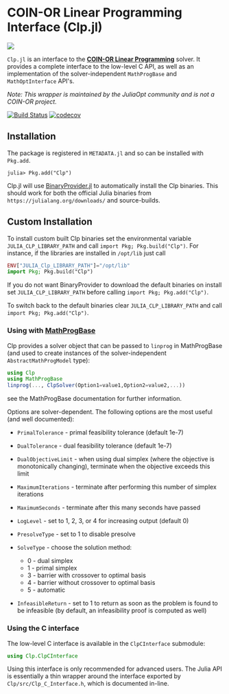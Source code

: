 # COIN-OR Linear Programming Interface (Clp.jl)

![](https://www.coin-or.org/wordpress/wp-content/uploads/2014/08/COINOR.png)

`Clp.jl` is an interface to the **[COIN-OR Linear
Programming](https://projects.coin-or.org/Clp)** solver. It provides a complete
interface to the low-level C API, as well as an implementation of the
solver-independent `MathProgBase` and `MathOptInterface` API's.   

*Note: This wrapper is maintained by the JuliaOpt community and is not a COIN-OR
project.*

[![Build Status](https://travis-ci.org/JuliaOpt/Clp.jl.svg?branch=master)](https://travis-ci.org/JuliaOpt/Clp.jl)
[![codecov](https://codecov.io/gh/JuliaOpt/Clp.jl/branch/master/graph/badge.svg)](https://codecov.io/gh/JuliaOpt/Clp.jl)

[Clp]: https://projects.coin-or.org/Clp
[Cbc]: https://github.com/JuliaOpt/Cbc.jl

## Installation

The package is registered in `METADATA.jl` and so can be installed with `Pkg.add`.

```
julia> Pkg.add("Clp")
```

Clp.jl will use [BinaryProvider.jl](https://github.com/JuliaPackaging/BinaryProvider.jl) to automatically install the Clp binaries. This should work for both the official Julia binaries from `https://julialang.org/downloads/` and source-builds. 

## Custom Installation

To install custom built Clp binaries set the environmental variable `JULIA_CLP_LIBRARY_PATH` and call `import Pkg; Pkg.build("Clp")`. For instance, if the libraries are installed in `/opt/lib` just call
```julia
ENV["JULIA_Clp_LIBRARY_PATH"]="/opt/lib"
import Pkg; Pkg.build("Clp")
```
If you do not want BinaryProvider to download the default binaries on install set  `JULIA_CLP_LIBRARY_PATH`  before calling `import Pkg; Pkg.add("Clp")`.

To switch back to the default binaries clear `JULIA_CLP_LIBRARY_PATH` and call `import Pkg; Pkg.add("Clp")`.

### Using with **[MathProgBase]**


Clp provides a solver object that can be passed to ``linprog`` in MathProgBase (and used to create instances of the solver-independent ``AbstractMathProgModel`` type):

```julia
using Clp
using MathProgBase
linprog(..., ClpSolver(Option1=value1,Option2=value2,...))
```

see the MathProgBase documentation for further information.

[MathProgBase]: https://github.com/JuliaOpt/MathProgBase.jl

Options are solver-dependent. The following options are the most useful (and well documented):

* ``PrimalTolerance`` - primal feasibility tolerance (default 1e-7)
* ``DualTolerance`` - dual feasibility tolerance (default 1e-7)
* ``DualObjectiveLimit`` - when using dual simplex (where the objective is monotonically changing), terminate when the objective exceeds this limit
* ``MaximumIterations`` - terminate after performing this number of simplex iterations
* ``MaximumSeconds`` - terminate after this many seconds have passed
* ``LogLevel`` - set to 1, 2, 3, or 4 for increasing output (default 0)
* ``PresolveType`` - set to 1 to disable presolve
* ``SolveType`` - choose the solution method:

    - 0 - dual simplex
	- 1 - primal simplex
	- 3 - barrier with crossover to optimal basis
	- 4 - barrier without crossover to optimal basis
	- 5 - automatic

* ``InfeasibleReturn`` - set to 1 to return as soon as the problem is found to be infeasible (by default, an infeasibility proof is computed as well)

### Using the C interface

The low-level C interface is available in the ``ClpCInterface`` submodule:
```julia
using Clp.ClpCInterface
```

Using this interface is only recommended for advanced users. The Julia API is essentially a thin wrapper around the interface exported by ``Clp/src/Clp_C_Interface.h``, which is documented in-line.
